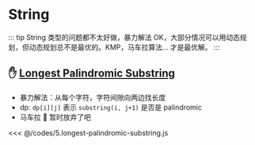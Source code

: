 # String

::: tip
String 类型的问题都不太好做，暴力解法 OK，大部分情况可以用动态规划，但动态规划总不是最优的。KMP，马车拉算法... 才是最优解。
:::

## :raised_hand: [Longest Palindromic Substring](https://leetcode.com/problems/longest-palindromic-substring/)

- 暴力解法：从每个字符，字符间隙向两边找长度
- dp: `dp[i][j]` 表示 `substring(i, j+1)` 是否是 palindromic
- 马车拉 :hear_no_evil: 暂时放弃了吧

<<< @/codes/5.longest-palindromic-substring.js
